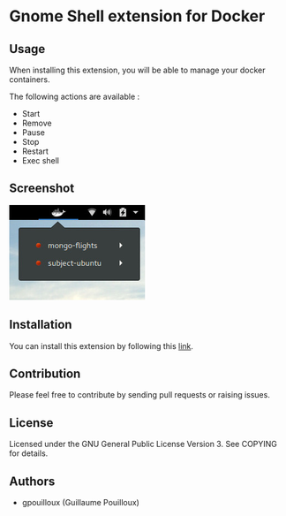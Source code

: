 # Gnome Shell extension for Docker

## Usage

When installing this extension, you will be able to manage your docker containers.

The following actions are available :

- Start
- Remove
- Pause
- Stop
- Restart
- Exec shell

## Screenshot

![Screenshot](screenshot.jpg)

## Installation

You can install this extension by following this [link](https://extensions.gnome.org/extension/1065/docker-status/).

## Contribution

Please feel free to contribute by sending pull requests or raising issues.

## License

Licensed under the GNU General Public License Version 3. See COPYING for details.

## Authors

- gpouilloux (Guillaume Pouilloux)

